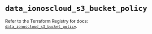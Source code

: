 # `data_ionoscloud_s3_bucket_policy`

Refer to the Terraform Registry for docs: [`data_ionoscloud_s3_bucket_policy`](https://registry.terraform.io/providers/ionos-cloud/ionoscloud/6.7.18/docs/data-sources/s3_bucket_policy).
